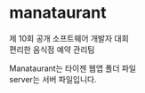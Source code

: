 # manataurant
제 10회 공개 소프트웨어 개발자 대회<br/>
편리한 음식점 예약 관리팀<br/>

Manataurant는 타이젠 웹앱 폴더 파일<br/>
server는 서버 파일입니다.<br/>
